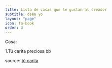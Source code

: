 ```yaml
---
title: Lista de cosas que le gustan al creador 
subtitle: osea yo
layout: "page"
icon: fa-book
order: 3
---
```


Cosa: 

1.Tú carita preciosa bb 

source: [tú carita](https://www.instagram.com/p/B20AS0jBvWQOjFt8TZFgPnfFckeNxHdAv117vc0/)
